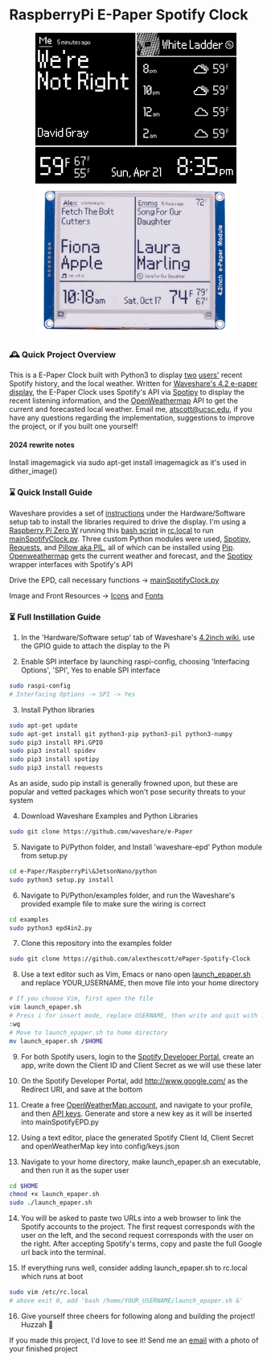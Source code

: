 # RaspberryPi E-Paper Spotify Clock  

<p align="center">
	<img src="spotify_epaper_preview.png" width="400">
	<img src="spotify_epaper_preview2.png" width="400">
</p>

### 🕰️ Quick Project Overview
This is a E-Paper Clock built with Python3 to display [two](https://open.spotify.com/user/bassguitar1234?si=hHnnqHUGTe25liNezp9cJQ) [users'](https://open.spotify.com/user/ermisk?si=0G5DmMxCRLuUm1G6-EWhFA) recent Spotify history, and the local weather. Written for [Waveshare's 4.2 e-paper display](https://www.waveshare.com/product/4.2inch-e-paper-module.htm), the E-Paper Clock uses Spotify's API via [Spotipy](https://spotipy.readthedocs.io/en/2.22.1/) to display the recent listening information, and the [OpenWeathermap](https://openweathermap.org/) API to get the current and forecasted local weather. Email me, atscott@ucsc.edu, if you have any questions regarding the implementation, suggestions to improve the project, or if you built one yourself!

#### 2024 rewrite notes

Install imagemagick via 
sudo apt-get install imagemagick
as it's used in dither_image()

### ⌛ Quick Install Guide
Waveshare provides a set of [instructions](https://www.waveshare.com/wiki/4.2inch_e-Paper_Module) under the Hardware/Software setup tab to install the libraries required to drive the display. I'm using a [Raspberry Pi Zero W](https://www.raspberrypi.org/products/raspberry-pi-zero-w/) running this [bash script](https://github.com/alexthescott/ePaper-Spotify-Clock/blob/main/launch_epaper.sh) in [rc.local](https://www.raspberrypi.org/documentation/linux/usage/rc-local.md) to run [mainSpotifyClock.py](https://github.com/alexthescott/ePaper-Spotify-Clock/blob/main/mainSpotifyClock.py). Three custom Python modules were used, [Spotipy](https://spotipy.readthedocs.io/en/2.12.0/), [Requests](https://requests.readthedocs.io/en/master/), and [Pillow aka PIL](https://pillow.readthedocs.io/en/stable/), all of which can be installed using [Pip](https://pip.pypa.io/en/stable/). [Openweathermap](https://openweathermap.org/api) gets the current weather and forecast, and the [Spotipy](https://github.com/plamere/spotipy) wrapper interfaces with Spotify's API

Drive the EPD, call necessary functions -> [mainSpotifyClock.py](https://github.com/alexthescott/ePaper-Spotify-Clock/blob/main/mainSpotifyClock.py)

Image and Front Resources -> [Icons](https://github.com/alexthescott/ePaper-Spotify-Clock/tree/main/Icons) and [Fonts](https://github.com/alexthescott/ePaper-Spotify-Clock/tree/main/ePaperFonts) 
 
### ⏳ Full Instillation Guide 
1) In the 'Hardware/Software setup' tab of Waveshare's [4.2inch wiki](https://www.waveshare.com/wiki/4.2inch_e-Paper_Module), use the GPIO guide to attach the display to the Pi

2) Enable SPI interface by launching raspi-config, choosing 'Interfacing Options', 'SPI', Yes to enable SPI interface


```bash
sudo raspi-config
# Interfacing Options -> SPI -> Yes
```

3) Install Python libraries

```bash
sudo apt-get update
sudo apt-get install git python3-pip python3-pil python3-numpy
sudo pip3 install RPi.GPIO
sudo pip3 install spidev
sudo pip3 install spotipy
sudo pip3 install requests
```

As an aside, sudo pip install is generally frowned upon, but these are popular and vetted packages which won't pose security threats to your system

4) Download Waveshare Examples and Python Libraries

```bash
sudo git clone https://github.com/waveshare/e-Paper
```

5) Navigate to Pi/Python folder, and Install 'waveshare-epd' Python module from setup.py

```bash
cd e-Paper/RaspberryPi\&JetsonNano/python
sudo python3 setup.py install
```

6) Navigate to Pi/Python/examples folder, and run the Waveshare's provided example file to make sure the wiring is correct

```bash
cd examples
sudo python3 epd4in2.py
```

7) Clone this repository into the examples folder 

```bash
sudo git clone https://github.com/alexthescott/ePaper-Spotify-Clock
```

8) Use a text editor such as Vim, Emacs or nano open [launch_epaper.sh](https://github.com/alexthescott/ePaper-Spotify-Clock/blob/main/launch_epaper.sh) and replace YOUR_USERNAME, then move file into your home directory

```bash
# If you choose Vim, first open the file
vim launch_epaper.sh
# Press i for insert mode, replace USERNAME, then write and quit with :wq
:wq
# Move to launch_epaper.sh to home directory
mv launch_epaper.sh /$HOME
```

9) For both Spotify users, login to the [Spotify Developer Portal](https://developer.spotify.com/dashboard/), create an app, write down the Client ID and Client Secret as we will use these later

10) On the Spotify Developer Portal, add http://www.google.com/ as the Redirect URI, and save at the bottom

11) Create a free [OpenWeatherMap account](https://home.openweathermap.org/users/sign_in), and navigate to your profile, and then [API keys](https://home.openweathermap.org/api_keys). Generate and store a new key as it will be inserted into mainSpotifyEPD.py

12) Using a text editor, place the generated Spotify Client Id, Client Secret and openWeatherMap key into config/keys.json

13) Navigate to your home directory, make launch_epaper.sh an executable, and then run it as the super user

```bash
cd $HOME
chmod +x launch_epaper.sh
sudo ./launch_epaper.sh
```

14) You will be asked to paste two URLs into a web browser to link the Spotify accounts to the project. The first request corresponds with the user on the left, and the second request corresponds with the user on the right. After accepting Spotify's terms, copy and paste the full Google url back into the terminal.

15) If everything runs well, consider adding launch_epaper.sh to rc.local which runs at boot

```bash
sudo vim /etc/rc.local
# above exit 0, add 'bash /home/YOUR_USERNAME/launch_epaper.sh &'
```
16) Give yourself three cheers for following along and building the project! Huzzah  🎉

If you made this project, I'd love to see it! Send me an [email](atscott@ucsc.edu) with a photo of your finished project